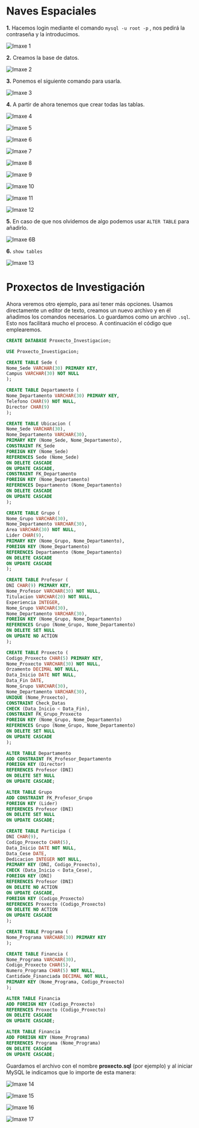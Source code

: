 ﻿ # Naves Espaciales
 **1.** Hacemos login mediante el comando `mysql -u root -p` , nos pedirá la contraseña y la introducimos.
 
![Imaxe 1](https://raw.githubusercontent.com/vendoleiras/ExerciciosMySQL/master/images/1.PNG)

 **2.** Creamos la base de datos.
 
![Imaxe 2](https://raw.githubusercontent.com/vendoleiras/ExerciciosMySQL/master/images/2.PNG)

 **3.** Ponemos el siguiente comando para usarla.
 
![Imaxe 3](https://raw.githubusercontent.com/vendoleiras/ExerciciosMySQL/master/images/3.PNG)

 **4.** A partir de ahora tenemos que crear todas las tablas.
 
![Imaxe 4](https://raw.githubusercontent.com/vendoleiras/ExerciciosMySQL/master/images/4.PNG)

![Imaxe 5](https://raw.githubusercontent.com/vendoleiras/ExerciciosMySQL/master/images/5.PNG)

![Imaxe 6](https://raw.githubusercontent.com/vendoleiras/ExerciciosMySQL/master/images/6.PNG)

![Imaxe 7](https://raw.githubusercontent.com/vendoleiras/ExerciciosMySQL/master/images/7.PNG)

![Imaxe 8](https://raw.githubusercontent.com/vendoleiras/ExerciciosMySQL/master/images/8.PNG)

![Imaxe 9](https://raw.githubusercontent.com/vendoleiras/ExerciciosMySQL/master/images/9.PNG)

![Imaxe 10](https://raw.githubusercontent.com/vendoleiras/ExerciciosMySQL/master/images/10.PNG)

![Imaxe 11](https://raw.githubusercontent.com/vendoleiras/ExerciciosMySQL/master/images/1b.PNG)

![Imaxe 12](https://raw.githubusercontent.com/vendoleiras/ExerciciosMySQL/master/images/11.PNG)

 **5.** En caso de que nos olvidemos de algo podemos usar `ALTER TABLE` para añadirlo.
 
![Imaxe 6B](https://raw.githubusercontent.com/vendoleiras/ExerciciosMySQL/master/images/1c.PNG)

**6.** `show tables`

![Imaxe 13](https://raw.githubusercontent.com/vendoleiras/ExerciciosMySQL/master/images/12.PNG)

# Proxectos de Investigación
Ahora veremos otro ejemplo, para así tener más opciones. Usamos directamente un editor de texto, creamos un nuevo archivo y en él añadimos los comandos necesarios. Lo guardamos como un archivo `.sql`. Esto nos facilitará mucho el proceso.
A continuación el código que emplearemos.

``` SQL
CREATE DATABASE Proxecto_Investigacion;

USE Proxecto_Investigacion;

CREATE TABLE Sede (
Nome_Sede VARCHAR(30) PRIMARY KEY,
Campus VARCHAR(30) NOT NULL
);

CREATE TABLE Departamento (
Nome_Departamento VARCHAR(30) PRIMARY KEY,
Telefono CHAR(9) NOT NULL,
Director CHAR(9)
);

CREATE TABLE Ubicacion (
Nome_Sede VARCHAR(30),
Nome_Departamento VARCHAR(30),
PRIMARY KEY (Nome_Sede, Nome_Departamento),
CONSTRAINT FK_Sede
FOREIGN KEY (Nome_Sede)
REFERENCES Sede (Nome_Sede)
ON DELETE CASCADE
ON UPDATE CASCADE,
CONSTRAINT FK_Departamento
FOREIGN KEY (Nome_Departamento)
REFERENCES Departamento (Nome_Departamento)
ON DELETE CASCADE
ON UPDATE CASCADE
);

CREATE TABLE Grupo (
Nome_Grupo VARCHAR(30),
Nome_Departamento VARCHAR(30),
Area VARCHAR(30) NOT NULL,
Lider CHAR(9),
PRIMARY KEY (Nome_Grupo, Nome_Departamento),
FOREIGN KEY (Nome_Departamento) 
REFERENCES Departamento (Nome_Departamento)
ON DELETE CASCADE
ON UPDATE CASCADE
);

CREATE TABLE Profesor (
DNI CHAR(9) PRIMARY KEY,
Nome_Profesor VARCHAR(30) NOT NULL,
Titulacion VARCHAR(20) NOT NULL,
Experiencia INTEGER,
Nome_Grupo VARCHAR(30),
Nome_Departamento VARCHAR(30),
FOREIGN KEY (Nome_Grupo, Nome_Departamento)
REFERENCES Grupo (Nome_Grupo, Nome_Departamento)
ON DELETE SET NULL
ON UPDATE NO ACTION
);

CREATE TABLE Proxecto (
Codigo_Proxecto CHAR(5) PRIMARY KEY,
Nome_Proxecto VARCHAR(30) NOT NULL,
Orzamento DECIMAL NOT NULL,
Data_Inicio DATE NOT NULL,
Data_Fin DATE,
Nome_Grupo VARCHAR(30),
Nome_Departamento VARCHAR(30),
UNIQUE (Nome_Proxecto),
CONSTRAINT Check_Datas
CHECK (Data_Inicio < Data_Fin),
CONSTRAINT FK_Grupo_Proxecto
FOREIGN KEY (Nome_Grupo, Nome_Departamento)
REFERENCES Grupo (Nome_Grupo, Nome_Departamento)
ON DELETE SET NULL
ON UPDATE CASCADE
);

ALTER TABLE Departamento
ADD CONSTRAINT FK_Profesor_Departamento
FOREIGN KEY (Director)
REFERENCES Profesor (DNI)
ON DELETE SET NULL
ON UPDATE CASCADE;

ALTER TABLE Grupo
ADD CONSTRAINT FK_Profesor_Grupo
FOREIGN KEY (Lider)
REFERENCES Profesor (DNI)
ON DELETE SET NULL
ON UPDATE CASCADE;

CREATE TABLE Participa (
DNI CHAR(9),
Codigo_Proxecto CHAR(5),
Data_Inicio DATE NOT NULL,
Data_Cese DATE,
Dedicacion INTEGER NOT NULL,
PRIMARY KEY (DNI, Codigo_Proxecto),
CHECK (Data_Inicio < Data_Cese),
FOREIGN KEY (DNI)
REFERENCES Profesor (DNI)
ON DELETE NO ACTION
ON UPDATE CASCADE,
FOREIGN KEY (Codigo_Proxecto)
REFERENCES Proxecto (Codigo_Proxecto)
ON DELETE NO ACTION
ON UPDATE CASCADE
);

CREATE TABLE Programa (
Nome_Programa VARCHAR(30) PRIMARY KEY
);

CREATE TABLE Financia (
Nome_Programa VARCHAR(30),
Codigo_Proxecto CHAR(5),
Numero_Programa CHAR(5) NOT NULL,
Cantidade_Financiada DECIMAL NOT NULL,
PRIMARY KEY (Nome_Programa, Codigo_Proxecto)
);

ALTER TABLE Financia
ADD FOREIGN KEY (Codigo_Proxecto)
REFERENCES Proxecto (Codigo_Proxecto)
ON DELETE CASCADE
ON UPDATE CASCADE;

ALTER TABLE Financia
ADD FOREIGN KEY (Nome_Programa)
REFERENCES Programa (Nome_Programa)
ON DELETE CASCADE
ON UPDATE CASCADE;
````
Guardamos el archivo con el nombre **proxecto.sql** (por ejemplo) y al iniciar MySQL le indicamos que lo importe de esta manera:

![Imaxe 14](https://raw.githubusercontent.com/vendoleiras/ExerciciosMySQL/master/images/1_1.PNG)

![Imaxe 15](https://raw.githubusercontent.com/vendoleiras/ExerciciosMySQL/master/images/2_2.PNG)

![Imaxe 16](https://raw.githubusercontent.com/vendoleiras/ExerciciosMySQL/master/images/3_3.PNG)

![Imaxe 17](https://raw.githubusercontent.com/vendoleiras/ExerciciosMySQL/master/images/4_4.PNG)

